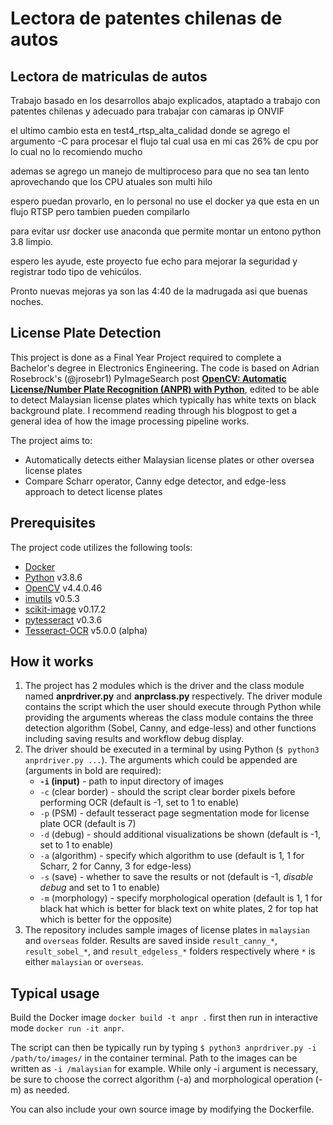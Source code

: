 # Lectora de patentes chilenas de autos
## Lectora de matriculas de autos

Trabajo basado en los desarrollos abajo explicados, ataptado a trabajo con patentes chilenas y adecuado para trabajar con camaras ip ONVIF

el ultimo cambio esta en test4_rtsp_alta_calidad donde se agrego el argumento -C para procesar el flujo tal cual usa en mi cas 26% de cpu por lo cual no lo recomiendo mucho

ademas se agrego un manejo de multiproceso para que no sea tan lento aprovechando que los CPU atuales son multi hilo

espero puedan provarlo, en lo personal no use el docker ya que esta en un flujo RTSP pero tambien pueden compilarlo

para evitar usr docker use anaconda que permite montar un entono python 3.8 limpio.


espero les ayude, este proyecto fue echo para mejorar la seguridad y registrar todo tipo de vehicúlos.

Pronto nuevas mejoras  ya son las 4:40 de la madrugada asi que buenas noches.



## License Plate Detection

This project is done as a Final Year Project required to complete a Bachelor's degree in Electronics Engineering. The code is based on Adrian Rosebrock's (@jrosebr1) PyImageSearch post [**OpenCV: Automatic License/Number Plate Recognition (ANPR) with Python**](https://www.pyimagesearch.com/2020/09/21/opencv-automatic-license-number-plate-recognition-anpr-with-python/), edited to be able to detect Malaysian license plates which typically has white texts on black background plate. I recommend reading through his blogpost to get a general idea of how the image processing pipeline works.

The project aims to:

- Automatically detects either Malaysian license plates or other oversea license plates
- Compare Scharr operator, Canny edge detector, and edge-less approach to detect license plates

## Prerequisites

The project code utilizes the following tools:

- [Docker](https://www.docker.com/)
- [Python](https://www.python.org/) v3.8.6
- [OpenCV](https://opencv.org/) v4.4.0.46
- [imutils](https://github.com/jrosebr1/imutils) v0.5.3
- [scikit-image](https://scikit-image.org/) v0.17.2
- [pytesseract](https://github.com/madmaze/pytesseract) v0.3.6
- [Tesseract-OCR](https://tesseract-ocr.github.io/tessdoc/) v5.0.0 (alpha)

## How it works

1. The project has 2 modules which is the driver and the class module named **anprdriver.py** and **anprclass.py** respectively. The driver module contains the script which the user should execute through Python while providing the arguments whereas the class module contains the three detection algorithm (Sobel, Canny, and edge-less) and other functions including saving results and workflow debug display.
2. The driver should be executed in a terminal by using Python (`$ python3 anprdriver.py ...`). The arguments which could be appended are (arguments in bold are required):
   - **`-i` (input)** - path to input directory of images
   - `-c` (clear border) - should the script clear border pixels before performing OCR (default is -1, set to 1 to enable)
   - `-p` (PSM) - default tesseract page segmentation mode for license plate OCR (default is 7)
   - `-d` (debug) - should additional visualizations be shown (default is -1, set to 1 to enable)
   - `-a` (algorithm) - specify which algorithm to use (default is 1, 1 for Scharr, 2 for Canny, 3 for edge-less)
   - `-s` (save) - whether to save the results or not (default is -1, _disable debug_ and set to 1 to enable)
   - `-m` (morphology) - specify morphological operation (default is 1, 1 for black hat which is better for black text on white plates, 2 for top hat which is better for the opposite)
3. The repository includes sample images of license plates in `malaysian` and `overseas` folder. Results are saved inside `result_canny_*`, `result_sobel_*`, and `result_edgeless_*` folders respectively where `*` is either `malaysian` or `overseas`.

## Typical usage

Build the Docker image `docker build -t anpr .` first then run in interactive mode `docker run -it anpr`.

The script can then be typically run by typing `$ python3 anprdriver.py -i /path/to/images/` in the container terminal. Path to the images can be written as `-i /malaysian` for example. While only -i argument is necessary, be sure to choose the correct algorithm (-a) and morphological operation (-m) as needed.

You can also include your own source image by modifying the Dockerfile.
